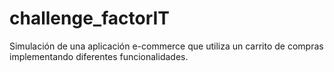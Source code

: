 # challenge_factorIT
Simulación de una aplicación e-commerce que utiliza un carrito de compras implementando diferentes funcionalidades.
